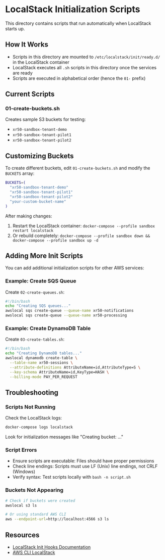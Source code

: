 # LocalStack Initialization Scripts

This directory contains scripts that run automatically when LocalStack starts up.

## How It Works

- Scripts in this directory are mounted to `/etc/localstack/init/ready.d/` in the LocalStack container
- LocalStack executes all `.sh` scripts in this directory once the services are ready
- Scripts are executed in alphabetical order (hence the `01-` prefix)

## Current Scripts

### 01-create-buckets.sh
Creates sample S3 buckets for testing:
- `xr50-sandbox-tenant-demo`
- `xr50-sandbox-tenant-pilot1`
- `xr50-sandbox-tenant-pilot2`

## Customizing Buckets

To create different buckets, edit `01-create-buckets.sh` and modify the `BUCKETS` array:

```bash
BUCKETS=(
  "xr50-sandbox-tenant-demo"
  "xr50-sandbox-tenant-pilot1"
  "xr50-sandbox-tenant-pilot2"
  "your-custom-bucket-name"
)
```

After making changes:
1. Restart the LocalStack container: `docker-compose --profile sandbox restart localstack`
2. Or rebuild completely: `docker-compose --profile sandbox down && docker-compose --profile sandbox up -d`

## Adding More Init Scripts

You can add additional initialization scripts for other AWS services:

### Example: Create SQS Queue
Create `02-create-queues.sh`:
```bash
#!/bin/bash
echo "Creating SQS queues..."
awslocal sqs create-queue --queue-name xr50-notifications
awslocal sqs create-queue --queue-name xr50-processing
```

### Example: Create DynamoDB Table
Create `03-create-tables.sh`:
```bash
#!/bin/bash
echo "Creating DynamoDB tables..."
awslocal dynamodb create-table \
  --table-name xr50-sessions \
  --attribute-definitions AttributeName=id,AttributeType=S \
  --key-schema AttributeName=id,KeyType=HASH \
  --billing-mode PAY_PER_REQUEST
```

## Troubleshooting

### Scripts Not Running
Check the LocalStack logs:
```bash
docker-compose logs localstack
```

Look for initialization messages like "Creating bucket: ..."

### Script Errors
- Ensure scripts are executable: Files should have proper permissions
- Check line endings: Scripts must use LF (Unix) line endings, not CRLF (Windows)
- Verify syntax: Test scripts locally with `bash -n script.sh`

### Buckets Not Appearing
```bash
# Check if buckets were created
awslocal s3 ls

# Or using standard AWS CLI
aws --endpoint-url=http://localhost:4566 s3 ls
```

## Resources

- [LocalStack Init Hooks Documentation](https://docs.localstack.cloud/references/init-hooks/)
- [AWS CLI LocalStack](https://github.com/localstack/awscli-local)
